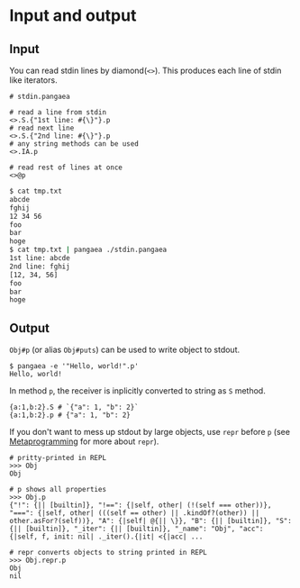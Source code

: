 # Input and output

## Input

You can read stdin lines by diamond(`<>`).
This produces each line of stdin like iterators.

```pangaea
# stdin.pangaea

# read a line from stdin
<>.S.{"1st line: #{\}"}.p
# read next line
<>.S.{"2nd line: #{\}"}.p
# any string methods can be used
<>.IA.p

# read rest of lines at once
<>@p
```

```bash
$ cat tmp.txt
abcde
fghij
12 34 56
foo
bar
hoge
$ cat tmp.txt | pangaea ./stdin.pangaea
1st line: abcde
2nd line: fghij
[12, 34, 56]
foo
bar
hoge
```

## Output

`Obj#p` (or alias `Obj#puts`) can be used to write object to stdout.

```pangaea
$ pangaea -e '"Hello, world!".p'
Hello, world!
```

In method `p`, the receiver is inplicitly converted to string as `S` method.

```pangaea
{a:1,b:2}.S # `{"a": 1, "b": 2}`
{a:1,b:2}.p # {"a": 1, "b": 2}
```

If you don't want to mess up stdout by large objects, use `repr` before `p` (see [Metaprogramming](./metaprogramming.md) for more about `repr`).

```
# pritty-printed in REPL
>>> Obj
Obj

# p shows all properties
>>> Obj.p
{"!": {|| [builtin]}, "!==": {|self, other| (!(self === other))}, "===": {|self, other| (((self == other) || .kindOf?(other)) || other.asFor?(self))}, "A": {|self| @{|| \}}, "B": {|| [builtin]}, "S": {|| [builtin]}, "_iter": {|| [builtin]}, "_name": "Obj", "acc": {|self, f, init: nil| ._iter().{|it| <{|acc| ...

# repr converts objects to string printed in REPL
>>> Obj.repr.p
Obj
nil
```
